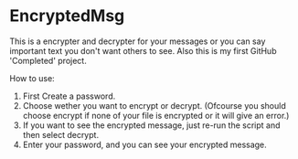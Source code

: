 # EncryptedMsg


This is a encrypter and decrypter for your messages or you can say important text you don't want others to see.
Also this is my first GitHub 'Completed' project.

How to use:
1) First Create a password.
2) Choose wether you want to encrypt or decrypt. (Ofcourse you should choose encrypt if none of your file is encrypted or it will give an error.)
3) If you want to see the encrypted message, just re-run the script and then select decrypt.
4) Enter your password, and you can see your encrypted message.